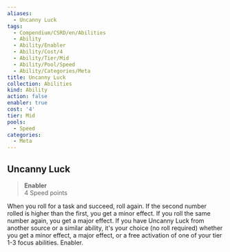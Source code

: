 ```yaml
---
aliases:
  - Uncanny Luck
tags:
  - Compendium/CSRD/en/Abilities
  - Ability
  - Ability/Enabler
  - Ability/Cost/4
  - Ability/Tier/Mid
  - Ability/Pool/Speed
  - Ability/Categories/Meta
title: Uncanny Luck
collection: Abilities
kind: Ability
action: false
enabler: true
cost: '4'
tier: Mid
pools:
  - Speed
categories:
  - Meta
---
```

## Uncanny Luck  
>**Enabler**  
>4 Speed points
  
When you roll for a task and succeed, roll again. If the second number rolled is higher than the first, you get a minor effect. If you roll the same number again, you get a major effect. If you have Uncanny Luck from another source or a similar ability, it's your choice (no roll required) whether you get a minor effect, a major effect, or a free activation of one of your tier 1-3 focus abilities. Enabler.
